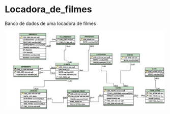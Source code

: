 # Locadora_de_filmes

Banco de dados de uma locadora de filmes 

<img src="/MicrosoftTeams-imagem.png">
